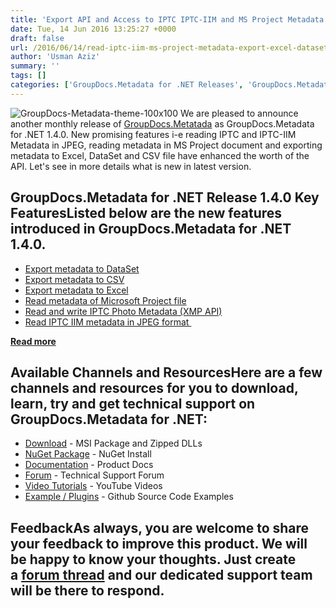 ```yaml
---
title: 'Export API and Access to IPTC IPTC-IIM and MS Project Metadata'
date: Tue, 14 Jun 2016 13:25:27 +0000
draft: false
url: /2016/06/14/read-iptc-iim-ms-project-metadata-export-excel-dataset-csv/
author: 'Usman Aziz'
summary: ''
tags: []
categories: ['GroupDocs.Metadata for .NET Releases', 'GroupDocs.Metadata Product Family']
---
```


![](http://blog.groupdocs.com/wp-content/uploads/sites/4/2017/06/groupdocs-metadata-net.png "GroupDocs-Metadata-theme-100x100") We are pleased to announce another monthly release of [GroupDocs.Metatada](http://www.groupdocs.com/products/metadata/net) as GroupDocs.Metadata for .NET 1.4.0. New promising features i-e reading IPTC and IPTC-IIM Metadata in JPEG, reading metadata in MS Project document and exporting metadata to Excel, DataSet and CSV file have enhanced the worth of the API. Let's see in more details what is new in latest version.

## GroupDocs.Metadata for .NET Release 1.4.0 Key FeaturesListed below are the new features introduced in GroupDocs.Metadata for .NET 1.4.0.

*   [Export metadata to DataSet](https://docs.groupdocs.com/metadata/net)
*   [Export metadata to CSV](https://docs.groupdocs.com/metadata/net)
*   [Export metadata to Excel](https://docs.groupdocs.com/metadata/net)
*   [Read metadata of Microsoft Project file](https://docs.groupdocs.com/metadata/net)
*   [Read and write IPTC Photo Metadata (XMP API)](https://docs.groupdocs.com/metadata/net)
*   [Read IPTC IIM metadata in JPEG format ](https://docs.groupdocs.com/metadata/net)

[**Read more**](https://docs.groupdocs.com/metadata/net)

## Available Channels and ResourcesHere are a few channels and resources for you to download, learn, try and get technical support on GroupDocs.Metadata for .NET:

*   [Download](http://groupdocs.com/Community/files/8/.net-libraries/groupdocs_metadata_for_.net/default.aspx "Download") - MSI Package and Zipped DLLs
*   [NuGet Package](https://www.nuget.org/packages/groupdocs-metadata-dotnet/ "NuGet Package") - NuGet Install
*   [Documentation](https://docs.groupdocs.com/metadata/net "Product Documentation ") - Product Docs
*   [Forum](http://groupdocs.com/Community/forums/groupdocs.metadata-product-family/48/showforum.aspx) - Technical Support Forum
*   [Video Tutorials](https://www.youtube.com/channel/UCkOlPEPh0oljoESrmKP6l4g/playlists) - YouTube Videos
*   [Example / Plugins](https://github.com/groupdocs-metadata/GroupDocs.Metadata-for-.NET) - Github Source Code Examples

## FeedbackAs always, you are welcome to share your feedback to improve this product. We will be happy to know your thoughts. Just create a [forum thread](http://groupdocs.com/Community/forums/groupdocs.metadata-product-family/48/showforum.aspx) and our dedicated support team will be there to respond.




